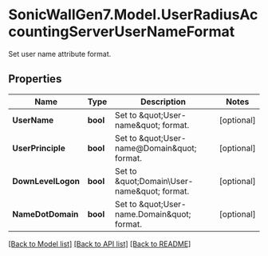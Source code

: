 # SonicWallGen7.Model.UserRadiusAccountingServerUserNameFormat
Set user name attribute format.

## Properties

Name | Type | Description | Notes
------------ | ------------- | ------------- | -------------
**UserName** | **bool** | Set to \&quot;User-name\&quot; format. | [optional] 
**UserPrinciple** | **bool** | Set to \&quot;User-name@Domain\&quot; format. | [optional] 
**DownLevelLogon** | **bool** | Set to \&quot;Domain\\User-name\&quot; format. | [optional] 
**NameDotDomain** | **bool** | Set to \&quot;User-name.Domain\&quot; format. | [optional] 

[[Back to Model list]](../README.md#documentation-for-models) [[Back to API list]](../README.md#documentation-for-api-endpoints) [[Back to README]](../README.md)

